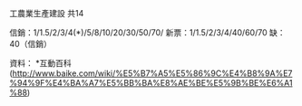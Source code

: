 工農業生產建設 共14

信銷：1/1.5/2/3/4(*)/5/8/10/20/30/50/70/
新票：1/1.5/2/3/4/40/60/70
缺：40（信銷）

資料：
  *互動百科(http://www.baike.com/wiki/%E5%B7%A5%E5%86%9C%E4%B8%9A%E7%94%9F%E4%BA%A7%E5%BB%BA%E8%AE%BE%E5%9B%BE%E6%A1%88)